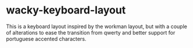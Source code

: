 wacky-keyboard-layout
=====================

This is a keyboard layout inspired by the workman layout, but with a couple of alterations to ease the transition from qwerty and better support for portuguese accented characters.
